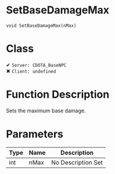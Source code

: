 # SetBaseDamageMax
```
void SetBaseDamageMax(nMax)
```
# Class
✔ `Server: CDOTA_BaseNPC`  
✖ `Client: undefined`  

# Function Description
Sets the maximum base damage.
# Parameters
Type|Name|Description
--|--|--
int|nMax|No Description Set
